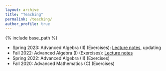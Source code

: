 ```yaml
---
layout: archive
title: "Teaching"
permalink: /teaching/
author_profile: true
---
```


{% include base_path %}

* Spring 2023: Advanced Algebra (II) (Exercises): [Lecture notes](https://github.com/LiAlH4/AdvancedAlgebraEx), updating
* Fall 2022: Advanced Algebra (I) (Exercises): [Lecture notes](https://github.com/LiAlH4/AdvancedAlgebraEx)
* Spring 2022: Advanced Algebra (II) (Exercises)
* Fall 2020: Advanced Mathematics (C) (Exercises)
